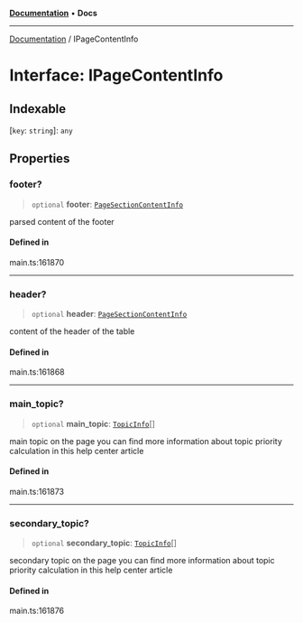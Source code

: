 [**Documentation**](../README.md) • **Docs**

***

[Documentation](../globals.md) / IPageContentInfo

# Interface: IPageContentInfo

## Indexable

 \[`key`: `string`\]: `any`

## Properties

### footer?

> `optional` **footer**: [`PageSectionContentInfo`](../classes/PageSectionContentInfo.md)

parsed content of the footer

#### Defined in

main.ts:161870

***

### header?

> `optional` **header**: [`PageSectionContentInfo`](../classes/PageSectionContentInfo.md)

content of the header of the table

#### Defined in

main.ts:161868

***

### main\_topic?

> `optional` **main\_topic**: [`TopicInfo`](../classes/TopicInfo.md)[]

main topic on the page
you can find more information about topic priority calculation in this help center article

#### Defined in

main.ts:161873

***

### secondary\_topic?

> `optional` **secondary\_topic**: [`TopicInfo`](../classes/TopicInfo.md)[]

secondary topic on the page
you can find more information about topic priority calculation in this help center article

#### Defined in

main.ts:161876
